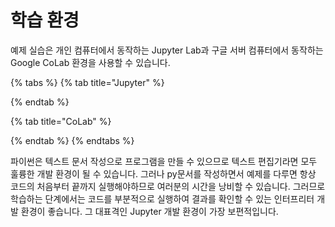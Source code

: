 # 학습 환경

예제 실습은 개인 컴퓨터에서 동작하는 Jupyter Lab과 구글 서버 컴퓨터에서 동작하는 Google CoLab 환경을 사용할 수 있습니다.

{% tabs %}
{% tab title="Jupyter" %}

{% endtab %}

{% tab title="CoLab" %}

{% endtab %}
{% endtabs %}

파이썬은 텍스트 문서 작성으로 프로그램을 만들 수 있으므로 텍스트 편집기라면 모두 훌륭한 개발 환경이 될 수 있습니다. 그러나 py문서를 작성하면서 예제를 다루면 항상 코드의 처음부터 끝까지 실행해야하므로 여러분의 시간을 낭비할 수 있습니다. 그러므로 학습하는 단계에서는 코드를 부분적으로 실행하여 결과를 확인할 수 있는 인터프리터 개발 환경이 좋습니다. 그 대표격인 Jupyter 개발 환경이 가장 보편적입니다.

